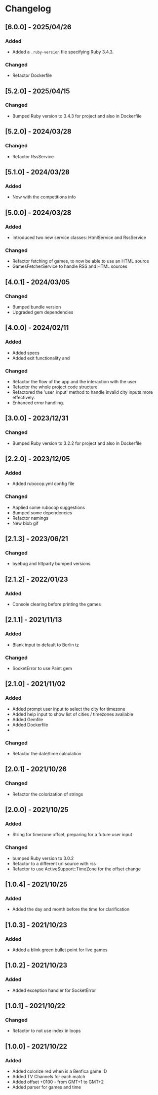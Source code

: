 # Changelog
## [6.0.0] - 2025/04/26
### Added
* Added a `.ruby-version` file specifying Ruby 3.4.3.

### Changed
* Refactor Dockerfile


## [5.2.0] - 2025/04/15
### Changed
* Bumped Ruby version to 3.4.3 for project and also in Dockerfile


## [5.2.0] - 2024/03/28
### Changed
*  Refactor RssService 


## [5.1.0] - 2024/03/28
### Added
* Now with the competitions info


## [5.0.0] - 2024/03/28
### Added
* Introduced two new service classes: HtmlService and RssService

### Changed
* Refactor fetching of games, to now be able to use an HTML source
* GamesFetcherService to handle RSS and HTML sources


## [4.0.1] - 2024/03/05
### Changed
* Bumped bundle version
* Upgraded gem dependencies


## [4.0.0] - 2024/02/11
### Added
* Added specs
* Added exit functionality and 

### Changed
* Refactor the flow of the app and the interaction with the user
* Refactor the whole project code structure
* Refactored the 'user_input' method to handle invalid city inputs more effectively. 
* Enhanced error handling.


## [3.0.0] - 2023/12/31
### Changed
* Bumped Ruby version to 3.2.2 for project and also in Dockerfile


## [2.2.0] - 2023/12/05
### Added
* Added rubocop.yml config file

### Changed
* Applied some rubocop suggestions 
* Bumped some dependencies
* Refactor namings
* New blob gif


## [2.1.3] - 2023/06/21
### Changed
* byebug and httparty bumped versions


## [2.1.2] - 2022/01/23
### Added
* Console clearing before printing the games


## [2.1.1] - 2021/11/13
### Added

* Blank input to default to Berlin tz
### Changed
* SocketError to use Paint gem


## [2.1.0] - 2021/11/02
### Added
* Added prompt user input to select the city for timezone
* Added help input to show list of cities / timezones available
* Added Gemfile
* Added Dockerfile
* 
### Changed
* Refactor the date/time calculation


## [2.0.1] - 2021/10/26
### Changed
* Refactor the colorization of strings


## [2.0.0] - 2021/10/25
### Added
* String for timezone offset, preparing for a future user input

### Changed
* bumped Ruby version to 3.0.2
* Refactor to a different url source with rss
* Refactor to use ActiveSupport::TimeZone for the offset change


## [1.0.4] - 2021/10/25
### Added
* Added the day and month before the time for clarification


## [1.0.3] - 2021/10/23
### Added
* Added a blink green bullet point for live games


## [1.0.2] - 2021/10/23
### Added
* Added exception handler for SocketError


## [1.0.1] - 2021/10/22
### Changed
* Refactor to not use index in loops


## [1.0.0] - 2021/10/22
### Added
* Added colorize red when is a Benfica game :D
* Added TV Channels for each match
* Added offset +0100 - from GMT+1 to GMT+2
* Added parser for games and time
